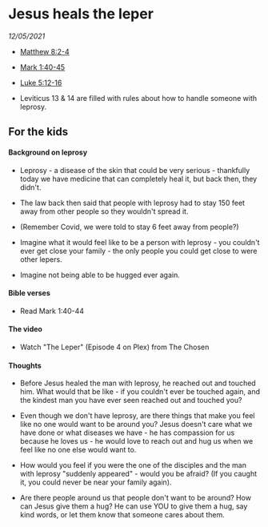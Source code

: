 # Jesus heals the leper
*12/05/2021*

* [Matthew 8:2-4](https://www.biblegateway.com/passage/?search=Matthew+8%3A2-4&version=NLT)
* [Mark 1:40-45](https://www.biblegateway.com/passage/?search=Mark+1%3A40-45&version=NLT)
* [Luke 5:12-16](https://www.biblegateway.com/passage/?search=Luke+5%3A12-16&version=NLT)

*  Leviticus 13 & 14 are filled with rules about how to handle someone with leprosy.

## For the kids

#### Background on leprosy 

* Leprosy - a disease of the skin that could be very serious - thankfully today we have medicine that can completely heal it, but back then, they didn't.
* The law back then said that people with leprosy had to stay 150 feet away from other people so they wouldn't spread it.
* (Remember Covid, we were told to stay 6 feet away from people?)

* Imagine what it would feel like to be a person with leprosy - you couldn't ever get close your family - the only people you could get close to were other lepers.
* Imagine not being able to be hugged ever again.

#### Bible verses

* Read Mark 1:40-44

#### The video
* Watch "The Leper" (Episode 4 on Plex) from The Chosen

#### Thoughts

* Before Jesus healed the man with leprosy, he reached out and touched him.  What would that be like - if you couldn't ever be touched again, and the kindest man you have ever seen reached out and touched you?

* Even though we don't have leprosy, are there things that make you feel like no one would want to be around you?  Jesus doesn't care what we have done or what diseases we have - he has compassion for us because he loves us - he would love to reach out and hug us when we feel like no one else would want to.

* How would you feel if you were the one of the disciples and the man with leprosy "suddenly appeared" - would you be afraid? (If you caught it, you could never be near your family again).
* Are there people around us that people don't want to be around?  How can Jesus give them a hug?  He can use YOU to give them a hug, say kind words, or let them know that someone cares about them.
